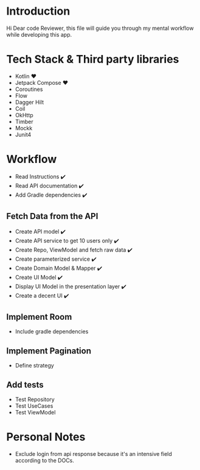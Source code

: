 # Introduction
Hi Dear code Reviewer, 
this file will guide you through my mental workflow while developing this app.

# Tech Stack & Third party libraries
- Kotlin :heart:
- Jetpack Compose :heart:
- Coroutines
- Flow
- Dagger Hilt
- Coil
- OkHttp
- Timber
- Mockk
- Junit4

# Workflow
- Read Instructions :heavy_check_mark:
- Read API documentation :heavy_check_mark:
- Add Gradle dependencies :heavy_check_mark:

## Fetch Data from the API
- Create API model :heavy_check_mark:
- Create API service to get 10 users only :heavy_check_mark:
- Create Repo, ViewModel and fetch raw data :heavy_check_mark:
- Create parameterized service :heavy_check_mark:
- Create Domain Model & Mapper :heavy_check_mark:
- Create UI Model :heavy_check_mark:
- Display UI Model in the presentation layer :heavy_check_mark:
- Create a decent UI :heavy_check_mark:

## Implement Room
- Include gradle dependencies

## Implement Pagination
- Define strategy

## Add tests
- Test Repository
- Test UseCases
- Test ViewModel

# Personal Notes
- Exclude login from api response because it's an intensive field according to the DOCs.
